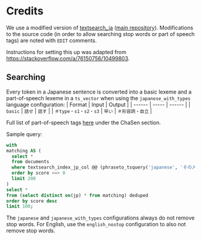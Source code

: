 # Credits

We use a modified version of [textsearch_ja](https://www.postgresql.org/ftp/projects/pgFoundry/textsearch-ja/textsearch_ja/9.0.0/) ([main repository](https://github.com/HiraokaHyperTools/textsearch_ja)). Modifications to the source code (in order to allow searching stop words or part of speech tags) are noted with `EDIT` comments.

Instructions for setting this up was adapted from https://stackoverflow.com/a/76150756/10499803.

## Searching

Every token in a Japanese sentence is converted into a basic lexeme and a part-of-speech lexeme in a `ts_vector` when using the `japanese_with_types` language configuration:
| Format           | Input | Output        |
| ------           | ----- | ------        |
| `basic`          | `話せ` | `話す`        |
| `＃type・s1・s2・s3` | `早い` | `＃形容詞・自立` |

Full list of part-of-speech tags [here](https://www.unixuser.org/~euske/doc/postag/) under the ChaSen section.

Sample query:
```sql
with
matching AS (
  select *
  from documents
  where textsearch_index_jp_col @@ (phraseto_tsquery('japanese', 'その人') <-> '＃動詞:*')
  order by score <=> 0
  limit 200
)
select *
from (select distinct on(jp) * from matching) deduped
order by score desc
limit 100;
```

The `japanese` and `japanese_with_types` configurations always do not remove stop words.
For English, use the `english_nostop` configuration to also not remove stop words.
